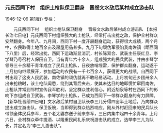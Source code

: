 ### 元氏西同下村　组织土枪队保卫翻身　晋绥文水敌后某村成立游击队

1946-12-09
第1版()
专栏：

　　元氏西同下村
  　组织土枪队保卫翻身
  　晋绥文水敌后某村成立游击队
    【本报长治七日电】元氏西同下村组织强大的土枪队，经常打击出扰之敌，保护全村群众安然翻身。今年八、九月间，西同下村一度开展翻身运动，获得很大成绩，两个月中，农民取得土地百余亩及房屋用品甚多。九月下旬顽伪军侵陷我南佐镇（距西同下八里）后，经常出扰，西同下运动渐显消沉，村长陈双合、武装主任康红旦、李学琴乃号召村人保田自卫，当有青年六十余人，组成强大的民兵武装，并由李琴学领导三十余精干青年成立了民兵土枪队，日夜放哨埋雷，保护群众翻身，运动遂于上月初旬继续展开，参加运动的农民有一千七百余人，获得更大的战绩。自西同下村出现了这支人民武装，南佐镇的顽伪就再不敢经易活动。上月初旬还乡团卅余人出来抢粮时，该土枪队闻悉，绕到其背后夹击，使其未达目的地即慌忙窜回南佐。土枪队并常到邻村宣传我军胜利，坚定群众胜利信心，附近胡泉等村在西同下的影响下亦组成自卫武装。李琴学的土枪队，已成为西同下一带群众翻身的有力屏障。
    【新华社晋绥四日电】文水敌后某村自卫队长李三儿分得四亩半土地后，乃向群众提出成立游击队，保卫饭碗，当即得到群众热烈响应。刚从外村赶回来的民兵队长带领全体民兵参军，五个老太婆亦送子前来参军，三日内集中起四十余青年。上月六日，全村群众牵牛提酒、以隆重民间礼乐庆祝游击队的成立，选举李三儿为队长，并定名为“李三儿游击队”。
